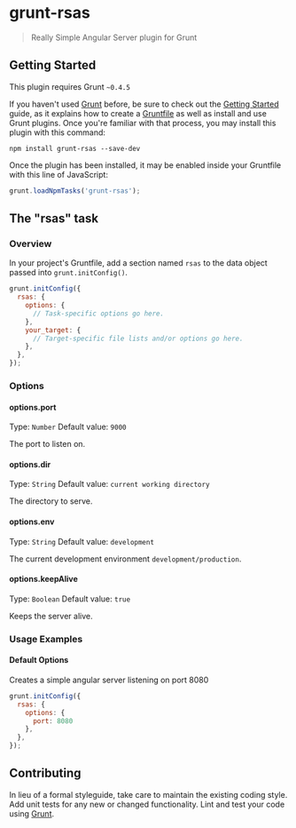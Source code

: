 # grunt-rsas

> Really Simple Angular Server plugin for Grunt

## Getting Started
This plugin requires Grunt `~0.4.5`

If you haven't used [Grunt](http://gruntjs.com/) before, be sure to check out the [Getting Started](http://gruntjs.com/getting-started) guide, as it explains how to create a [Gruntfile](http://gruntjs.com/sample-gruntfile) as well as install and use Grunt plugins. Once you're familiar with that process, you may install this plugin with this command:

```shell
npm install grunt-rsas --save-dev
```

Once the plugin has been installed, it may be enabled inside your Gruntfile with this line of JavaScript:

```js
grunt.loadNpmTasks('grunt-rsas');
```

## The "rsas" task

### Overview
In your project's Gruntfile, add a section named `rsas` to the data object passed into `grunt.initConfig()`.

```js
grunt.initConfig({
  rsas: {
    options: {
      // Task-specific options go here.
    },
    your_target: {
      // Target-specific file lists and/or options go here.
    },
  },
});
```

### Options

#### options.port
Type: `Number`
Default value: `9000`

The port to listen on.

#### options.dir
Type: `String`
Default value: `current working directory`

The directory to serve.

#### options.env
Type: `String`
Default value: `development`

The current development environment `development/production`.

#### options.keepAlive
Type: `Boolean`
Default value: `true`

Keeps the server alive.

### Usage Examples

#### Default Options
Creates a simple angular server listening on port 8080

```js
grunt.initConfig({
  rsas: {
    options: {
      port: 8080
    },
  },
});
```

## Contributing
In lieu of a formal styleguide, take care to maintain the existing coding style. Add unit tests for any new or changed functionality. Lint and test your code using [Grunt](http://gruntjs.com/).
